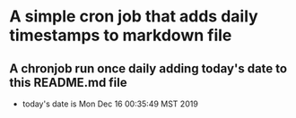 A simple cron job that adds daily timestamps to markdown file
============================================================
## A chronjob run once daily adding today's date to this README.md file
* today's date is Mon Dec 16 00:35:49 MST 2019
